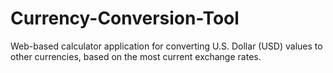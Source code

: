# Currency-Conversion-Tool
Web-based calculator application for converting U.S. Dollar (USD) values to other currencies, based on the most current exchange rates.
